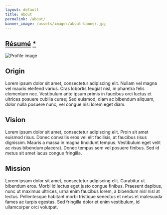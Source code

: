 ```yaml
---
layout: default
title: About
permalink: /about/
banner_image: /assets/images/about-banner.jpg
---
```


<!-- Custom CSS for just this page -->
<link rel="stylesheet" href="{{ '/assets/css/about.css' | relative_url }}">

<main>
    <section class="about-content">
        <div class="about-hello-container">
            <h1>
            <h1>
    <a href="https://drive.google.com/file/d/1A4eQo9nrdfElxbY8flQ2Bahvg2qbZPDe/view?usp=sharing" target="_blank" rel="noopener noreferrer">Résumé</a>
    <a href="https://www.youtube.com/watch?v=MtLHwqbE1eI" class="about-asterisk-link" target="_blank" rel="noopener noreferrer">*</a>
</h1>
            </h1>
            <div class="about-hello-image">
                <img src="https://plus.unsplash.com/premium_photo-1664474619075-644dd191935f?fm=jpg&amp;q=60&amp;w=3000&amp;ixlib=rb-4.0.3&amp;ixid=M3wxMjA3fDB8MHxzZWFyY2h8MXx8aW1hZ2V8ZW58MHx8MHx8fDA%3D" alt="Profile image" />
            </div>
        </div>
        <div class="about-section">
            <h2>Origin</h2>
            <p>Lorem ipsum dolor sit amet, consectetur adipiscing elit. Nullam vel magna vel mauris eleifend varius. Cras lobortis feugiat nisl, in pharetra felis elementum nec. Vestibulum ante ipsum primis in faucibus orci luctus et ultrices posuere cubilia curae; Sed euismod, diam ac bibendum aliquam, dolor nulla posuere nunc, vel congue nisi lorem eget diam.</p>
        </div>
        <div class="about-section">
            <h2>Vision</h2>
            <p>Lorem ipsum dolor sit amet, consectetur adipiscing elit. Proin sit amet euismod risus. Donec convallis eros vel elit facilisis, at faucibus risus dignissim. Mauris a massa in magna tincidunt tempus. Vestibulum eget velit ac risus bibendum placerat. Donec tempus sem vel posuere finibus. Sed id metus sit amet lacus congue fringilla.</p>
        </div>
        <div class="about-section">
            <h2>Mission</h2>
            <p>Lorem ipsum dolor sit amet, consectetur adipiscing elit. Curabitur ut bibendum eros. Morbi id lectus eget justo congue finibus. Praesent dapibus, nunc ut maximus ultrices, urna enim faucibus lorem, a bibendum nisl nisl at lectus. Pellentesque habitant morbi tristique senectus et netus et malesuada fames ac turpis egestas. Sed fringilla dolor et enim vestibulum, id ullamcorper orci volutpat.</p>
        </div>
    </section>
</main>

<!-- Custom JavaScript for this page -->
<script src="{{ '/assets/js/about.js' | relative_url }}"></script>
